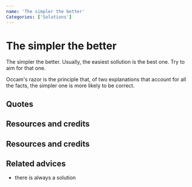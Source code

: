 ```yaml
---
name: 'The simpler the better'
Categories: ['Solutions']
---
```

# The simpler the better

The simpler the better. Usually, the easiest sollution is the best one. Try to aim for that one.

Occam's razor is the principle that, of two explanations that account for all the facts, the simpler one is more likely to be correct.


## Quotes

## Resources and credits

## Resources and credits

## Related advices

- there is always a solution
